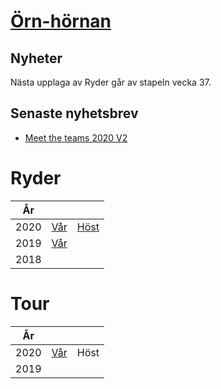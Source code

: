 # [Örn-hörnan](./eagle.html)

## Nyheter

Nästa upplaga av Ryder går av stapeln vecka 37.

## Senaste nyhetsbrev

- [Meet the teams 2020 V2](https://vossaxel.github.io/inkomp/res/mtt2020H.pdf)

# Ryder

| År | | |
|:---:|:---:|:---:|
| 2020 | [Vår](./ryder2020V.html) | [Höst](./ryder2020H.html) |
| 2019 | [Vår](./ryder2019V.html) |  |
| 2018 | | |

# Tour

| År | | |
|:---:|:---:|:---:|
| 2020 | [Vår](./tour2020V.html) | Höst |
| 2019 | | |
